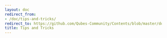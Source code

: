 ```yaml
---
layout: doc
redirect_from:
- /doc/tips-and-tricks/
redirect_to: https://github.com/Qubes-Community/Contents/blob/master/docs/configuration/tips-and-tricks.md
title: Tips and Tricks
---
```

